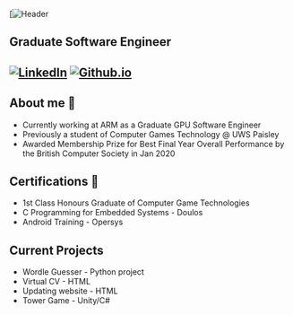 [![Header](https://github.com/CraigMcC1997/CraigMcC1997/GitHubHeader.jpg "Header")

## Graduate Software Engineer

[![LinkedIn](https://img.shields.io/badge/LinkedIn-Craig%20McCorrisken-blue)](https://www.linkedin.com/in/craig-mccorrisken)
[![Github.io](https://img.shields.io/badge/github.io-Craig%20McCorrisken-green)](https://craigmcc1997.github.io/craigmccorrisken.github.io/)
---

## About me :rocket:
- Currently working at ARM as a Graduate GPU Software Engineer
- Previously a student of Computer Games Technology @ UWS Paisley
- Awarded Membership Prize for Best Final Year Overall Performance by the British Computer Society in Jan 2020

## Certifications :scroll:
- 1st Class Honours Graduate of Computer Game Technologies
- C Programming for Embedded Systems - Doulos
- Android Training - Opersys

## Current Projects
- Wordle Guesser - Python project
- Virtual CV - HTML
- Updating website - HTML
- Tower Game - Unity/C#
